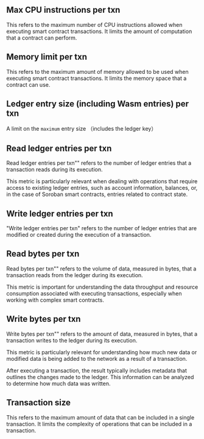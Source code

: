 ## Max CPU instructions per txn
This refers to the maximum number of CPU instructions allowed when executing smart contract transactions.
It limits the amount of computation that a contract can perform.

## Memory limit per txn

This refers to the maximum amount of memory allowed to be used when executing smart contract transactions.
It limits the memory space that a contract can use.

## Ledger entry size (including Wasm entries) per txn
A limit on the `maximum` entry size （includes the ledger key）

## Read ledger entries per txn

Read ledger entries per txn"" refers to the number of ledger entries that a transaction reads during its execution. 

This metric is particularly relevant when dealing with operations that require access to existing ledger entries, such as account information, balances, or, in the case of Soroban smart contracts, entries related to contract state.

## Write ledger entries per txn

"Write ledger entries per txn" refers to the number of ledger entries that are modified or created during the execution of a transaction. 

## Read bytes per txn

Read bytes per txn"" refers to the volume of data, measured in bytes, that a transaction reads from the ledger during its execution. 

This metric is important for understanding the data throughput and resource consumption associated with executing transactions, especially when working with complex smart contracts.


## Write bytes per txn

Write bytes per txn"" refers to the amount of data, measured in bytes, that a transaction writes to the ledger during its execution. 

This metric is particularly relevant for understanding how much new data or modified data is being added to the network as a result of a transaction.

After executing a transaction, the result typically includes metadata that outlines the changes made to the ledger. This information can be analyzed to determine how much data was written.

## Transaction size

This refers to the maximum amount of data that can be included in a single transaction.
It limits the complexity of operations that can be included in a transaction.



